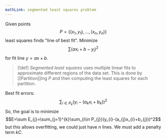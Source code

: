 ```yaml
---
mathLink: segmented least squares problem
---
```

Given points $$P=\{(x_{1},y_{1}),\ldots,(x_{n},y_{n})\}$$least squares finds "line of best fit". Minimize $$\sum(ax_{i}+b-y_{i})^{2}$$for fit line $y=ax+b$.

>[!def]
>*Segmented least squares* uses multiple linear fits to approximate different regions of the data set. This is done by [[Partition]]ing $P$ and then computing the least squares for each partition.

Best fit errors: $$\sum_{i\in P_{k}}(y_{i}-(a_{k}x_{i}+b_{k}))^{2}$$So, the goal is to minimize $$E=\sum E_{j}=\sum_{j=1}^{k}\sum_{i\in P_{j}}(y_{i}-(a_{j}x_{i}+b_{j}))^2$$but this allows overfitting, we could just have $n$ lines. We must add a penalty term $kC$. 

